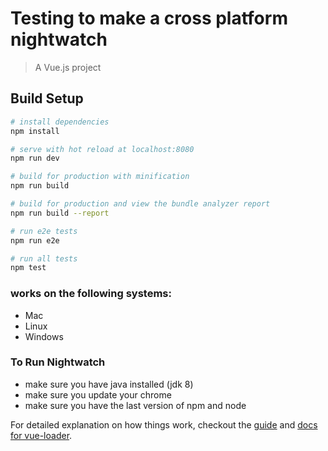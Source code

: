 # Testing to make a cross platform nightwatch

> A Vue.js project

## Build Setup

``` bash
# install dependencies
npm install

# serve with hot reload at localhost:8080
npm run dev

# build for production with minification
npm run build

# build for production and view the bundle analyzer report
npm run build --report

# run e2e tests
npm run e2e

# run all tests
npm test
```

### works on the following systems:
- Mac
- Linux
- Windows

### To Run Nightwatch
- make sure you have java installed (jdk 8)
- make sure you update your chrome
- make sure you have the last version of npm and node

For detailed explanation on how things work, checkout the [guide](http://vuejs-templates.github.io/webpack/) and [docs for vue-loader](http://vuejs.github.io/vue-loader).
